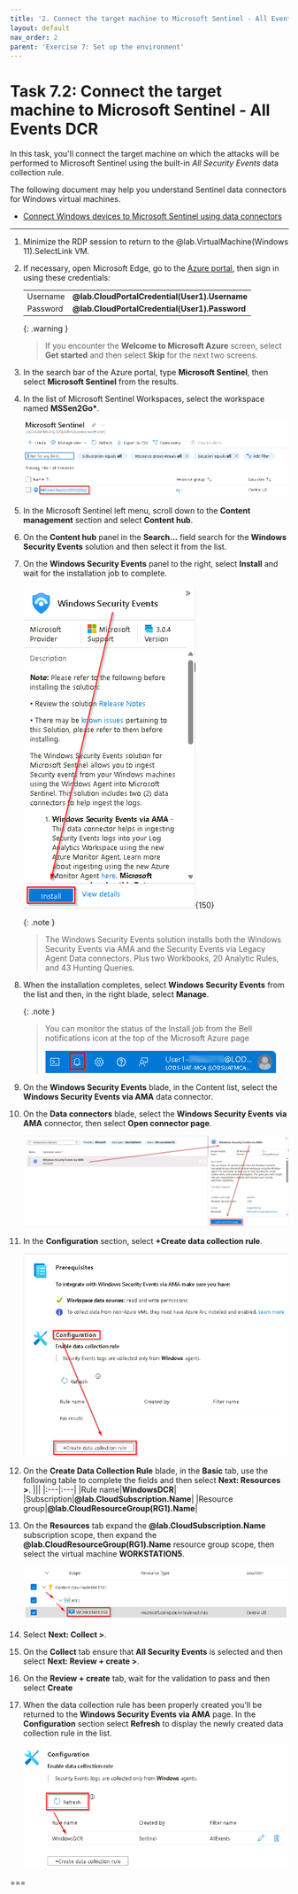 ```yaml
---
title: '2. Connect the target machine to Microsoft Sentinel - All Events DCR'
layout: default
nav_order: 2
parent: 'Exercise 7: Set up the environment'
---
```


# Task 7.2: Connect the target machine to Microsoft Sentinel - All Events DCR


In this task, you'll connect the target machine on which the attacks will be performed to Microsoft Sentinel using the built-in *All Security Events* data collection rule.

The following document may help you understand Sentinel data connectors for Windows virtual machines.

- [Connect Windows devices to Microsoft Sentinel using data connectors](https://microsoftlearning.github.io/SC-200T00A-Microsoft-Security-Operations-Analyst/Instructions/Labs/LAB_AK_06_Lab1_Ex2_Connect_Windows.html)

---

1.  Minimize the RDP session to return to the @lab.VirtualMachine(Windows 11).SelectLink VM.

1.  If necessary, open Microsoft Edge, go to the [Azure portal](https://portal.azure.com), then sign in using these credentials:

    | | |
    |:--|:--|
    | Username | **@lab.CloudPortalCredential(User1).Username** |
    | Password | **@lab.CloudPortalCredential(User1).Password** |

    {: .warning }
    > If you encounter the **Welcome to Microsoft Azure** screen, select **Get started** and then select **Skip** for the next two screens.

1.  In the search bar of the Azure portal, type **Microsoft Sentinel**, then select **Microsoft Sentinel** from the results.

1.  In the list of Microsoft Sentinel Workspaces, select the workspace named **MSSen2Go\***.

    ![select_mssen2go.png](../media/select_mssen2go.png)

1.  In the Microsoft Sentinel left menu, scroll down to the **Content management** section and select **Content hub**.

1.  On the **Content hub** panel in the **Search...** field search for the **Windows Security Events** solution and then select it from the list.

1.  On the **Windows Security Events** panel to the right, select **Install** and wait for the installation job to complete.

    ![windows_security_events_install.png](../media/windows_security_events_install.png){150}

    {: .note }
    > The Windows Security Events solution installs both the Windows Security Events via AMA and the Security Events via Legacy Agent Data connectors. Plus two Workbooks, 20 Analytic Rules, and 43 Hunting Queries.

1.  When the installation completes, select **Windows Security Events** from the list and then, in the right blade, select **Manage**.

    {: .note }
    > You can monitor the status of the Install job from the Bell notifications icon at the top of the Microsoft Azure page
    >
    >![bell_notification_icon.png](../media/bell_notification_icon.png)

1.  On the **Windows Security Events** blade, in the Content list, select the **Windows Security Events via AMA** data connector.

1.  On the **Data connectors** blade, select the **Windows Security Events via AMA** connector, then select **Open connector page**.

    ![windows_security_events_open_connector_page.png](../media/windows_security_events_open_connector_page.png)

1.  In the **Configuration** section, select **+Create data collection rule**.

    ![windows_security_events_create_dcr.png](../media/windows_security_events_create_dcr.png)

1.  On the **Create Data Collection Rule** blade, in the **Basic** tab, use the following table to complete the fields and then select **Next: Resources >**.
    |||
    |:---|:---|
    |Rule name|**WindowsDCR**|
    |Subscription|**@lab.CloudSubscription.Name**|
    |Resource group|**@lab.CloudResourceGroup(RG1).Name**|

1.  On the **Resources** tab expand the **@lab.CloudSubscription.Name** subscription scope, then expand the **@lab.CloudResourceGroup(RG1).Name** resource group scope, then select the virtual machine **WORKSTATION5**.

    ![virtual_machine_scope.png](../media/virtual_machine_scope.png)

1.  Select **Next: Collect >**.

1.  On the **Collect** tab ensure that **All Security Events** is selected and then select **Next: Review + create >**.

1.  On the **Review + create** tab, wait for the validation to pass and then select **Create**

1.  When the data collection rule has been properly created you'll be returned to the **Windows Security Events via AMA** page. In the **Configuration** section select **Refresh** to display the newly created data collection rule in the list.

    ![refresh_data_collection_rule.png](../media/refresh_data_collection_rule.png)

===
